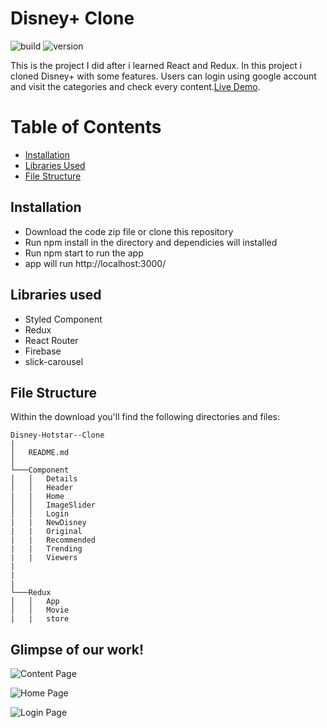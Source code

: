 # Disney+ Clone

![build](https://img.shields.io/travis/USER/REPO.svg) ![version](https://img.shields.io/badge/version-1.0.0-blue.svg)  
<!--- ![Product Presentation Image](public/cover.png) --> 
This is the project I did after i learned React and Redux. In this project i cloned Disney+ with some features. Users can login using google account and visit the categories and check every content.[Live Demo](https://disneyplusbysd.netlify.app/).
# Table of Contents

* [Installation](#installation)
* [Libraries Used](#libraries-Used)
* [File Structure](#file-structure)


## Installation

* Download the code zip file or clone this repository
* Run npm install in the directory and dependicies will installed
* Run npm start to run the app
* app will run http://localhost:3000/

## Libraries used

* Styled Component
* Redux
* React Router
* Firebase
* slick-carousel

## File Structure

Within the download you'll find the following directories and files:

```
Disney-Hotstar--Clone
|
│   README.md 
│
└───Component
│   │   Details
│   │   Header
|   |   Home
│   │   ImageSlider
│   │   Login
|   |   NewDisney
|   |   Original
|   |   Recommended
|   |   Trending
|   |   Viewers
|   
|              
|    
└───Redux
│   │   App
│   │   Movie
|   |   store
```  
## Glimpse of our work!

![Content Page](https://user-images.githubusercontent.com/77038659/127681190-3476fe28-8b64-468a-9acf-5a5f7d196463.png)

![Home Page](https://user-images.githubusercontent.com/77038659/127681220-7bad58dd-be4c-4a00-b088-daf427cf7b2c.png)

![Login Page](https://user-images.githubusercontent.com/77038659/127681224-ca30e141-7f2f-4926-9339-dc8d9ec182a9.png)



